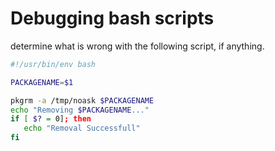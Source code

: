 # Debugging bash scripts
determine what is wrong with the following script, if anything.

```bash
#!/usr/bin/env bash

PACKAGENAME=$1

pkgrm -a /tmp/noask $PACKAGENAME
echo "Removing $PACKAGENAME..."
if [ $? = 0]; then
   echo "Removal Successfull"
fi
```
